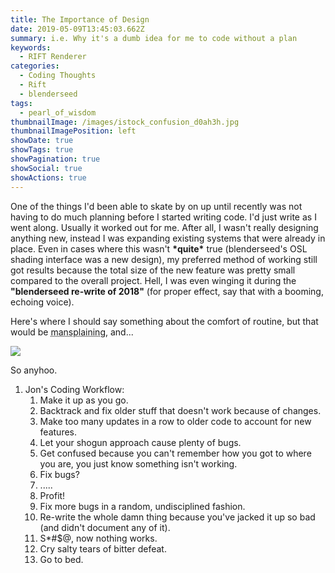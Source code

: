 ```yaml
---
title: The Importance of Design
date: 2019-05-09T13:45:03.662Z
summary: i.e. Why it's a dumb idea for me to code without a plan
keywords:
  - RIFT Renderer
categories:
  - Coding Thoughts
  - Rift
  - blenderseed
tags:
  - pearl_of_wisdom
thumbnailImage: /images/istock_confusion_d0ah3h.jpg
thumbnailImagePosition: left
showDate: true
showTags: true
showPagination: true
showSocial: true
showActions: true
---
```

One of the things I'd been able to skate by on up until recently was not having to do much planning before I started writing code.  I'd just write as I went along.  Usually it worked out for me.  After all, I wasn't really designing anything new, instead I was expanding existing systems that were already in place.  Even in cases where this wasn't **\*quite\*** true (blenderseed's OSL shading interface was a new design), my preferred method of working still got results because the total size of the new feature was pretty small compared to the overall project.  Hell, I was even winging it during the **"blenderseed re-write of 2018"** (for proper effect, say that with a booming, echoing voice).

Here's where I should say something about the comfort of routine, but that would be <acronym title="Avoid at all costs">mansplaining</acronym>, and...

![](/images/1_8xraf6eyaxh-mynxoxkqla.jpeg)

So anyhoo.

1. Jon's Coding Workflow:
   1. Make it up as you go.  
   2. Backtrack and fix older stuff that doesn't work because of changes.
   3. Make too many updates in a row to older code to account for new features.
   4. Let your shogun approach cause plenty of bugs.
   5. Get confused because you can't remember how you got to where you are, you just know something isn't working.
   6. Fix bugs?
   7.  .....
   8. Profit!
   9. Fix more bugs in a random, undisciplined fashion.
   10. Re-write the whole damn thing because you've jacked it up so bad (and didn't document any of it).
   11. S*#$@, now nothing works.
   12. Cry salty tears of bitter defeat.
   13. Go to bed.
